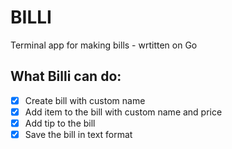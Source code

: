 # BILLI

Terminal app for making bills - wrtitten on Go

## What Billi can do:
- [x] Create bill with custom name
- [x] Add item to the bill with custom name and price
- [x] Add tip to the bill
- [x] Save the bill in text format
